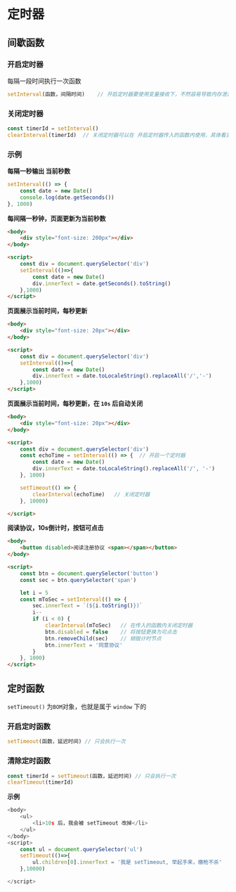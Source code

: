 # 定时器

## 间歇函数

### 开启定时器

每隔一段时间执行一次函数

```javascript
setInterval(函数，间隔时间)	// 开启定时器要使用变量接收下，不然容易导致内存泄漏
```



### 关闭定时器

```javascript
const timerId = setInterval()
clearInterval(timerId)	// 关闭定时器可以在 开启定时器传入的函数内使用，具体看实例的 10s 阅读协议
```



### **示例**

**每隔一秒输出 当前秒数**

```javascript
setInterval(() => {
    const date = new Date()
    console.log(date.getSeconds())
}, 1000)
```

**每间隔一秒钟，页面更新为当前秒数**

```html
<body>
    <div style="font-size: 200px"></div>
</body>

<script>
    const div = document.querySelector('div')
    setInterval(()=>{
        const date = new Date()
        div.innerText = date.getSeconds().toString()
    },1000)
</script>
```

**页面展示当前时间，每秒更新**

```html
<body>
    <div style="font-size: 20px"></div>
</body>

<script>
    const div = document.querySelector('div')
    setInterval(()=>{
        const date = new Date()
        div.innerText = date.toLocaleString().replaceAll('/','-')
    },1000)
</script>
```

**页面展示当前时间，每秒更新，在 `10s` 后自动关闭**

```html
<body>
    <div style="font-size: 20px"></div>
</body>

<script>
    const div = document.querySelector('div')
    const echoTime = setInterval(() => {  // 开启一个定时器
        const date = new Date()
        div.innerText = date.toLocaleString().replaceAll('/', '-')
    }, 1000)

    setTimeout(() => {
        clearInterval(echoTime)   // 关闭定时器
    }, 10000)

</script>
```

**阅读协议，10s倒计时，按钮可点击**

```html {14}
<body>
    <button disabled>阅读注册协议 <span></span></button>
</body>

<script>
    const btn = document.querySelector('button')
    const sec = btn.querySelector('span')

    let i = 5
    const mToSec = setInterval(() => {
        sec.innerText = `(${i.toString()})`
        i--
        if (i < 0) {
            clearInterval(mToSec)   // 在传入的函数内关闭定时器
            btn.disabled = false    // 将按钮更换为可点击
            btn.removeChild(sec)    // 销毁计时节点
            btn.innerText = '同意协议'
        }
    }, 1000)
</script>
```





## 定时函数

`setTimeout()` 为`BOM`对象，也就是属于 `window` 下的

### 开启定时函数

``` javascript
setTimeout(函数，延迟时间)	// 只会执行一次
```

### 清除定时函数

```javascript
const timerId = setTimeout(函数，延迟时间)	// 只会执行一次
clearTimeout(timerId)
```



**示例**

```javascript
<body>
    <ul>
        <li>10s 后，我会被 setTimeout 改掉</li>
    </ul>
</body>
<script>
    const ul = document.querySelector('ul')
    setTimeout(()=>{
        ul.children[0].innerText = '我是 setTimeout, 举起手来，缴枪不杀'
    },10000)

</script>
```

